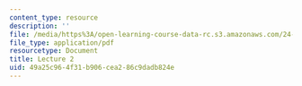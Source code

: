 ```yaml
---
content_type: resource
description: ''
file: /media/https%3A/open-learning-course-data-rc.s3.amazonaws.com/24-914-language-variation-and-change-spring-2019/49a25c964f31b906cea286c9dadb824e_MIT24_914s19_lec2.pdf
file_type: application/pdf
resourcetype: Document
title: Lecture 2
uid: 49a25c96-4f31-b906-cea2-86c9dadb824e
---
```

